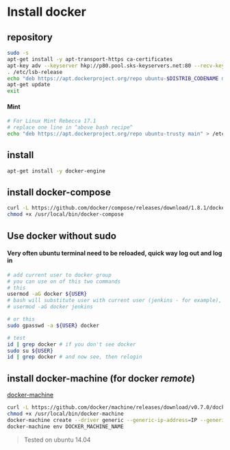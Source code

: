 # Install docker
## repository

```bash
sudo -s
apt-get install -y apt-transport-https ca-certificates
apt-key adv --keyserver hkp://p80.pool.sks-keyservers.net:80 --recv-keys 58118E89F3A912897C070ADBF76221572C52609D
. /etc/lsb-release
echo "deb https://apt.dockerproject.org/repo ubuntu-$DISTRIB_CODENAME main" > /etc/apt/sources.list.d/docker.list
apt-get update
exit
```

#### Mint
```bash
# For Linux Mint Rebecca 17.1
# replace one line in ^above bash recipe^
echo "deb https://apt.dockerproject.org/repo ubuntu-trusty main" > /etc/apt/sources.list.d/docker.list
```

## install

```bash
apt-get install -y docker-engine
```

## install docker-compose

```bash
curl -L https://github.com/docker/compose/releases/download/1.8.1/docker-compose-`uname -s`-`uname -m` > /usr/local/bin/docker-compose
chmod +x /usr/local/bin/docker-compose
```

## Use docker without sudo
#### Very often ubuntu terminal need to be reloaded, quick way **log out** and **log in**
```bash
# add current user to docker group
# you can use on of this two commands
# this
usermod -aG docker ${USER}
# bash will substitute user with current user (jenkins - for example), do not run it as *root*:
# usermod -aG docker jenkins

# or this
sudo gpasswd -a ${USER} docker

# test
id | grep docker # if you don't see docker
sudo su ${USER}
id | grep docker # and now see, then relogin
```


## install docker-machine (for docker *remote*)

[docker-machine](https://docs.docker.com/machine/overview/)

```bash
curl -L https://github.com/docker/machine/releases/download/v0.7.0/docker-machine-`uname -s`-`uname -m` > /usr/local/bin/docker-machine
chmod +x /usr/local/bin/docker-machine
docker-machine create --driver generic --generic-ip-address=IP --generic-ssh-user=USER --generic-ssh-key=~/.ssh/id_rsa
docker-machine env DOCKER_MACHINE_NAME
```

> Tested on ubuntu 14.04
